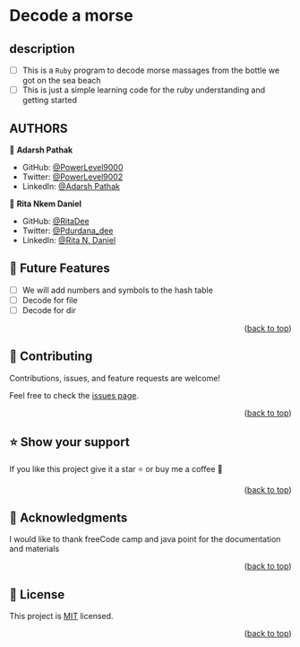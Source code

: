 # Decode a morse

## description 
- [ ] This is a `Ruby` program to decode morse massages from the bottle we got on the sea beach
- [ ] This is just a simple learning code for the ruby understanding and getting started 

## AUTHORS

👤 **Adarsh Pathak**

- GitHub: [@PowerLevel9000](https://github.com/PowerLevel9000/)
- Twitter: [@PowerLevel9002](https://twitter.com/PowerLevel9002/)
- LinkedIn: [@Adarsh Pathak](https://linkedin.com/in/powerlevel/)

👤 **Rita Nkem Daniel**

- GitHub: [@RitaDee](https://github.com/RitaDee)
- Twitter: [@Pdurdana_dee](https://twitter.com/durdana_dee)
- LinkedIn: [@Rita N. Daniel](https://www.linkedin.com/in/rita-daniel/)

## 🔭 Future Features <a name="future-features"></a>

   - [ ] We will add numbers and symbols to the hash table
   - [ ] Decode for file
   - [ ] Decode for dir

<p align="right">(<a href="#readme-top">back to top</a>)</p>

## 🤝 Contributing <a name="contributing"></a>

Contributions, issues, and feature requests are welcome!

Feel free to check the [issues page](https://github.com/RitaDee/decode-a-morse/issues).

<p align="right">(<a href="#readme-top">back to top</a>)</p>

## ⭐️ Show your support <a name="support"></a>

If you like this project give it a star ⭐ or buy me a coffee 🍵

<p align="right">(<a href="#readme-top">back to top</a>)</p>

## 🙏 Acknowledgments <a name="acknowledgements"></a>

I would like to thank freeCode camp and java point for the documentation and materials

<p align="right">(<a href="#readme-top">back to top</a>)</p>

## 📝 License <a name="license"></a>

This project is [MIT](https://github.com/RitaDee/decode-a-morse/blob/dev/LICENSE) licensed.

<p align="right">(<a href="#readme-top">back to top</a>)</p>

